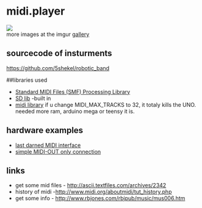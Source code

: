 # midi.player 
![](http://i.imgur.com/hCAmiOF.jpg)  
more images at the imgur [gallery](http://imgur.com/a/2Nlux)

## sourcecode of insturments
https://github.com/5shekel/robotic_band

##libraries used

* [Standard MIDI Files (SMF) Processing Library](https://arduinocode.codeplex.com/releases/view/115256)
* [SD lib](http://arduino.cc/en/Reference/SD) -built in
* [midi library](https://github.com/FortySevenEffects/arduino_midi_library/)
if u change MIDI_MAX_TRACKS to 32, it totaly kills the UNO. needed more ram, arduino mega or teensy it is.

## hardware examples
* [last darned MIDI interface](http://www.stephenhobley.com/blog/2011/03/14/the-last-darned-midi-interface-ill-ever-build/)
* [simple MIDI-OUT only connection](http://arduino.cc/en/tutorial/midi)

## links
* get some mid files - http://ascii.textfiles.com/archives/2342
* history of midi -http://www.midi.org/aboutmidi/tut_history.php
* get some info - http://www.rbjones.com/rbjpub/music/mus006.htm

